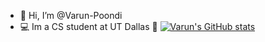 - 👋 Hi, I’m @Varun-Poondi
- 💻 Im a CS student at UT Dallas 🌌
[![Varun's GitHub stats](https://github-readme-stats.vercel.app/api?username=anuraghazra)](https://github.com/anuraghazra/github-readme-stats)
<!---
Varun-Poondi/Varun-Poondi is a ✨ special ✨ repository because its `README.md` (this file) appears on your GitHub profile.
You can click the Preview link to take a look at your changes.
--->

